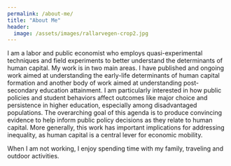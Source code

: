 ```yaml
---
permalink: /about-me/
title: "About Me"
header:
  image: /assets/images/rallarvegen-crop2.jpg
---
```


I am a labor and public economist who employs quasi-experimental techniques and field experiments to better understand the determinants of human capital. My work is in two main areas. I have published and ongoing work aimed at understanding the early-life determinants of human capital formation and another body of work aimed at understanding post-secondary education attainment.  I am particularly interested in how public policies and student behaviors affect outcomes like major choice and persistence in higher education, especially among disadvantaged populations. The overarching goal of this agenda  is to produce convincing evidence to help inform public policy decisions as they relate to human capital. More generally, this work has important implications for addressing inequality, as human capital is a central lever for economic mobility. 

When I am not working, I enjoy spending time with my family, traveling and outdoor activities.